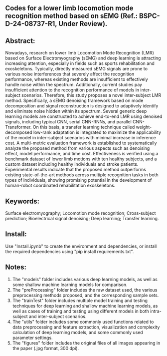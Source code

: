 ## Codes for a lower limb locomotion mode recognition method based on sEMG (Ref.: BSPC-D-24-08737-R1, Under Review).
## Abstract:
Nowadays, research on lower limb Locomotion Mode Recognition (LMR) based on Surface Electromyography (sEMG) and deep learning is attracting increasing attention, especially in fields such as sports rehabilitation and exoskeletons. Typically, directly measured sEMG signals are prone to various noise interferences that severely affect the recognition performance, whereas existing methods are insufficient to effectively handle noise within the spectrum. Additionally, current studies pay insufficient attention to the recognition performance of models in inter-subject scenarios. Therefore, this study proposes a novel inter-subject LMR method. Specifically, a sEMG denoising framework based on mode decomposition and signal reconstruction is designed to adaptively identify and eliminate noise hidden within its spectrum. Several generic deep learning models are constructed to achieve end-to-end LMR using denoised signals, including typical CNN, serial CNN-RNNs, and parallel CNN-Transformer. On this basis, a transfer learning technique called weight-decomposed low-rank adaptation is integrated to maximize the applicability of the model in inter-subject scenarios with minimal increase in inference cost. A multi-metric evaluation framework is established to systematically analyze the proposed method from various aspects such as denoising effect, model performance, and time cost. Effectiveness is verified using a benchmark dataset of lower limb motions with ten healthy subjects, and a custom dataset including healthy individuals and stroke patients. Experimental results indicate that the proposed method outperforms existing state-of-the-art methods across multiple recognition tasks in both types of individuals, showing promising potential in the development of human-robot coordinated rehabilitation exoskeletons.
## Keywords: 
Surface electromyography; Locomotion mode recognition; Cross-subject prediction; Bioelectrical signal denoising; Deep learning; Transfer learning.
## Install: 
Use "Install.ipynb" to create the environment and dependencies, or install the required dependencies using "pip install requirements.txt".
## Notes:
1. The "models" folder includes various deep learning models, as well as some shallow machine learning models for comparison.
2. The "preProcessing" folder includes the raw dataset used, the various preprocessing methods proposed, and the corresponding sample sets.
3. The "trainTest" folder includes multiple model training and testing techniques for deep learning and shallow machine learning models, as well as cases of training and testing using different models in both intra-subject and inter-subject scenarios.
4. The "utils" folder includes some commonly used functions related to data preprocessing and feature extraction, visualization and complexity calculation of deep learning models, and some commonly used parameter settings.
5. The "figures" folder includes the original files of all images appearing in the paper (.jpg format, 300 dpi).